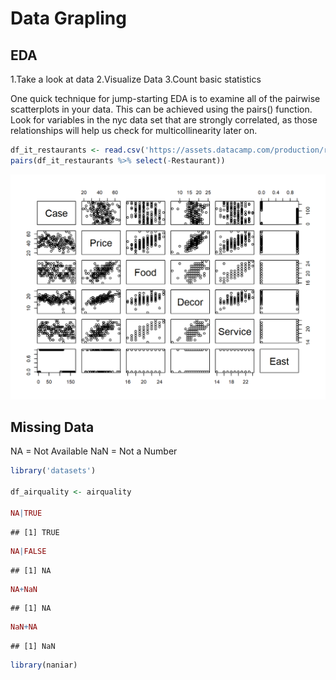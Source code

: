 

# Data Grapling

## EDA

1.Take a look at data 2.Visualize Data 3.Count basic statistics

One quick technique for jump-starting EDA is to examine all of the pairwise scatterplots in your data. This can be achieved using the pairs() function. Look for variables in the nyc data set that are strongly correlated, as those relationships will help us check for multicollinearity later on.


```r
df_it_restaurants <- read.csv('https://assets.datacamp.com/production/repositories/845/datasets/639a7a3f9020edb51bcbc4bfdb7b71cbd8b9a70e/nyc.csv')
pairs(df_it_restaurants %>% select(-Restaurant))
```

<img src="2_Data_Grapling_files/figure-html/unnamed-chunk-1-1.png" width="672" />

## Missing Data

NA = Not Available NaN = Not a Number


```r
library('datasets')

df_airquality <- airquality

NA|TRUE
```

```
## [1] TRUE
```

```r
NA|FALSE
```

```
## [1] NA
```

```r
NA+NaN
```

```
## [1] NA
```

```r
NaN+NA
```

```
## [1] NaN
```

```r
library(naniar)
```
